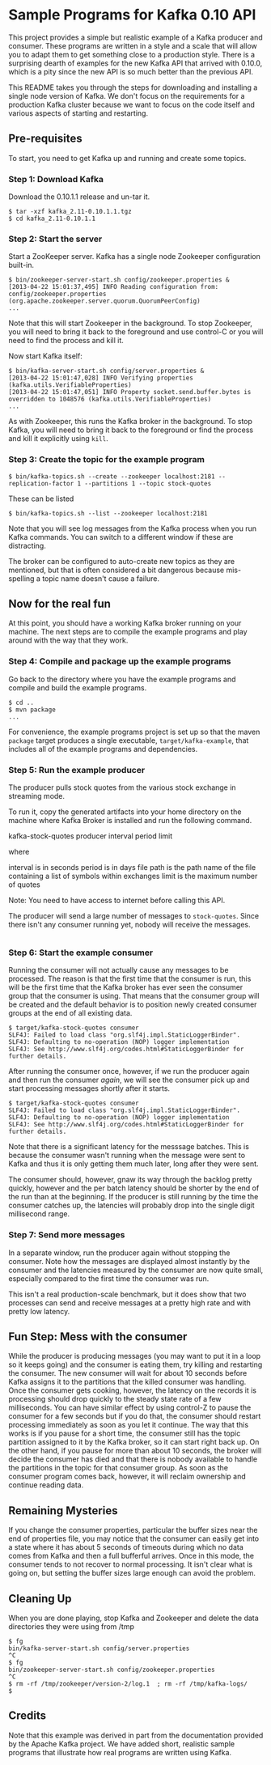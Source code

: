# Sample Programs for Kafka 0.10 API

This project provides a simple but realistic example of a Kafka
producer and consumer. These programs are written in a style and a
scale that will allow you to adapt them to get something close to a
production style. There is a surprising dearth of examples for the new
Kafka API that arrived with 0.10.0, which is a pity since the new API
is so much better than the previous API.

This README takes you through the steps for downloading and installing
a single node version of Kafka. We don't focus on the requirements for
a production Kafka cluster because we want to focus on the code itself
and various aspects of starting and restarting.

## Pre-requisites
To start, you need to get Kafka up and running and create some topics.

### Step 1: Download Kafka
Download the 0.10.1.1 release and un-tar it.
```
$ tar -xzf kafka_2.11-0.10.1.1.tgz
$ cd kafka_2.11-0.10.1.1
```
### Step 2: Start the server
Start a ZooKeeper server. Kafka has a single node Zookeeper configuration built-in.
```
$ bin/zookeeper-server-start.sh config/zookeeper.properties &
[2013-04-22 15:01:37,495] INFO Reading configuration from: config/zookeeper.properties (org.apache.zookeeper.server.quorum.QuorumPeerConfig)
...
```
Note that this will start Zookeeper in the background. To stop
Zookeeper, you will need to bring it back to the foreground and use
control-C or you will need to find the process and kill it.

Now start Kafka itself:
```
$ bin/kafka-server-start.sh config/server.properties &
[2013-04-22 15:01:47,028] INFO Verifying properties (kafka.utils.VerifiableProperties)
[2013-04-22 15:01:47,051] INFO Property socket.send.buffer.bytes is overridden to 1048576 (kafka.utils.VerifiableProperties)
...
```
As with Zookeeper, this runs the Kafka broker in the background. To
stop Kafka, you will need to bring it back to the foreground or find
the process and kill it explicitly using `kill`.

### Step 3: Create the topic for the example program

```
$ bin/kafka-topics.sh --create --zookeeper localhost:2181 --replication-factor 1 --partitions 1 --topic stock-quotes

```
These can be listed
```
$ bin/kafka-topics.sh --list --zookeeper localhost:2181

```
Note that you will see log messages from the Kafka process when you
run Kafka commands. You can switch to a different window if these are
distracting.

The broker can be configured to auto-create new topics as they are mentioned, but that is often considered a bit 
dangerous because mis-spelling a topic name doesn't cause a failure.

## Now for the real fun
At this point, you should have a working Kafka broker running on your
machine. The next steps are to compile the example programs and play
around with the way that they work.

### Step 4: Compile and package up the example programs
Go back to the directory where you have the example programs and
compile and build the example programs.
```
$ cd ..
$ mvn package
...
```

For convenience, the example programs project is set up so that the
maven `package` target produces a single executable,
`target/kafka-example`, that includes all of the example programs and
dependencies.

### Step 5: Run the example producer

The producer pulls stock quotes from the various stock exchange in streaming mode.

To run it, copy the generated artifacts into your home directory on the machine where Kafka Broker is installed and run
the following command.

kafka-stock-quotes producer interval period <file path> limit

where

interval is in seconds
period is in days
file path is the path name of the file containing a list of symbols within exchanges
limit is the maximum number of quotes 
 

Note: You need to have access to internet before calling this API.


The producer will send a large number of messages to `stock-quotes`. Since there isn't
any consumer running yet, nobody will receive the messages. 

```

```
### Step 6: Start the example consumer
Running the consumer will not actually cause any messages to be
processed. The reason is that the first time that the consumer is run,
this will be the first time that the Kafka broker has ever seen the
consumer group that the consumer is using. That means that the
consumer group will be created and the default behavior is to position
newly created consumer groups at the end of all existing data.
```
$ target/kafka-stock-quotes consumer
SLF4J: Failed to load class "org.slf4j.impl.StaticLoggerBinder".
SLF4J: Defaulting to no-operation (NOP) logger implementation
SLF4J: See http://www.slf4j.org/codes.html#StaticLoggerBinder for further details.
```
After running the consumer once, however, if we run the producer again
and then run the consumer *again*, we will see the consumer pick up
and start processing messages shortly after it starts.


```
$ target/kafka-stock-quotes consumer
SLF4J: Failed to load class "org.slf4j.impl.StaticLoggerBinder".
SLF4J: Defaulting to no-operation (NOP) logger implementation
SLF4J: See http://www.slf4j.org/codes.html#StaticLoggerBinder for further details.

```
Note that there is a significant latency for
the messsage batches. This is because the consumer wasn't running when
the message were sent to Kafka and thus it is only getting them much
later, long after they were sent.

The consumer should, however, gnaw its way through the backlog pretty
quickly, however and the per batch latency should be shorter by the
end of the run than at the beginning. If the producer is still running
by the time the consumer catches up, the latencies will probably drop
into the single digit millisecond range.

### Step 7: Send more messages
In a separate window, run the producer again without stopping the
consumer. Note how the messages are displayed almost instantly by the
consumer and the latencies measured by the consumer are now quite
small, especially compared to the first time the consumer was run.

This isn't a real production-scale benchmark, but it does show that
two processes can send and receive messages at a pretty high rate and
with pretty low latency.

## Fun Step: Mess with the consumer

While the producer is producing messages (you may want to put it in a
loop so it keeps going) and the consumer is eating them, try killing
and restarting the consumer. The new consumer will wait for about 10
seconds before Kafka assigns it to the partitions that the killed
consumer was handling. Once the consumer gets cooking, however, the
latency on the records it is processing should drop quickly to the
steady state rate of a few milliseconds. You can have similar effect
by using control-Z to pause the consumer for a few seconds but if you
do that, the consumer should restart processing immediately as soon as
you let it continue. The way that this works is if you pause for a
short time, the consumer still has the topic partition assigned to it
by the Kafka broker, so it can start right back up. On the other hand,
if you pause for more than about 10 seconds, the broker will decide
the consumer has died and that there is nobody available to handle the
partitions in the topic for that consumer group. As soon as the
consumer program comes back, however, it will reclaim ownership and
continue reading data.

## Remaining Mysteries
If you change the consumer properties, particular the buffer sizes
near the end of properties file, you may notice that the
consumer can easily get into a state where it has about 5 seconds of
timeouts during which no data comes from Kafka and then a full
bufferful arrives. Once in this mode, the consumer tends to not
recover to normal processing. It isn't clear what is going on, but
setting the buffer sizes large enough can avoid the problem.

## Cleaning Up
When you are done playing, stop Kafka and Zookeeper and delete the
data directories they were using from /tmp

```
$ fg
bin/kafka-server-start.sh config/server.properties
^C
$ fg
bin/zookeeper-server-start.sh config/zookeeper.properties
^C
$ rm -rf /tmp/zookeeper/version-2/log.1  ; rm -rf /tmp/kafka-logs/
$
```

## Credits
Note that this example was derived in part from the documentation provided by the Apache Kafka project. We have 
added short, realistic sample programs that illustrate how real programs are written using Kafka.  
